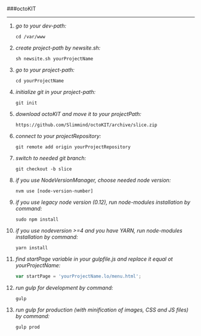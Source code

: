 ###octoKIT
***

1. *go to your dev-path:*

    ```
    cd /var/www
    ```
  
2. *create project-path by newsite.sh:*

    ```
    sh newsite.sh yourProjectName
    ```

3. *go to your project-path:*

    ```
    cd yourProjectName
    ```

4. *initialize git in your project-path:*

    ```
    git init
    ```

5. *download octoKIT and move it to your projectPath:*

    ```
    https://github.com/Slimmind/octoKIT/archive/slice.zip
    ```
6. *connect to your projectRepository:*

    ```
    git remote add origin yourProjectRepository
    ```

7. *switch to needed git branch:*

    ```
    git checkout -b slice
    ```

8. *if you use NodeVersionManager, choose needed node version:*

    ```
    nvm use [node-version-number]
    ```

9. *if you use legacy node version (0.12), run node-modules installation by command:*

    ```
    sudo npm install
    ```
  
10. *if you use nodeversion >=4 and you have YARN, run node-modules installation by command:*

    ```
    yarn install
    ```

11. *find startPage variable in your gulpfile.js and replace it equal ot yourProjectName:*

    ```javascript
    var startPage = 'yourProjectName.lo/menu.html';
    ```

12. *run gulp for development by command:*

    ```
    gulp
    ```
13. *run gulp for production (with minification of images, CSS and JS files) by command:*
  
    ```
    gulp prod
    ```
